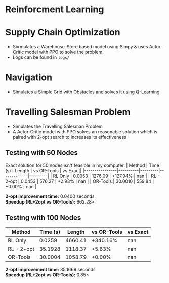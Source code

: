 # Reinforcment Learning 

# Supply Chain Optimization
- Si=mulates a Warehouse-Store based model using Simpy & uses Actor-Critic model with PPO to solve the problem.
- Logs can be found in `logs/`

# Navigation 
- Simulates a Simple Grid with Obstacles and solves it using Q-Learning 

# Travelling Salesman Problem
- Simulates the Travelling Salesman Problem
- A Actor-Critic model with PPO solves an reasonable solution which is paired with 2-opt search to increases its effectiveness 

## Testing with 50 Nodes
Exact solution for 50 nodes isn't feasible in my computer.
| Method         | Time (s) | Length  | vs OR-Tools | vs Exact|
|----------------|----------|---------|-------------|---------|
| RL Only        | 0.0053   | 1276.09 | +127.94%    |   nan   |
| RL + 2-opt     | 0.0453   | 576.27  |  +2.93%     |   nan   |
| OR-Tools       | 30.0010  | 559.84  | +0.00%      |   nan   |

**2-opt improvement time:** 0.0400 seconds  
**Speedup (RL+2opt vs OR-Tools):** 662.28×  

## Testing with 100 Nodes

| Method         | Time (s) | Length  | vs OR-Tools | vs Exact|
|----------------|----------|---------|-------------|---------|
| RL Only        | 0.0259   | 4660.41 | +340.16%    |   nan   |
| RL + 2-opt     | 35.1928  | 1118.37 |  +5.63%     |   nan   |
| OR-Tools       | 30.0004  | 1058.79 | +0.00%      |   nan   |

**2-opt improvement time:** 35.1669 seconds  
**Speedup (RL+2opt vs OR-Tools):** 0.85×  
